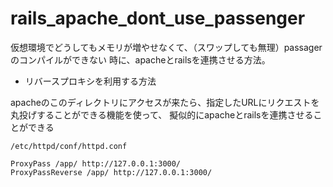 # rails_apache_dont_use_passenger

仮想環境でどうしてもメモリが増やせなくて、（スワップしても無理）passagerのコンパイルができない
時に、apacheとrailsを連携させる方法。

- リバースプロキシを利用する方法

apacheのこのディレクトリにアクセスが来たら、指定したURLにリクエストを丸投げすることができる機能を使って、
擬似的にapacheとrailsを連携させることができる

```
/etc/httpd/conf/httpd.conf

ProxyPass /app/ http://127.0.0.1:3000/
ProxyPassReverse /app/ http://127.0.0.1:3000/
```
